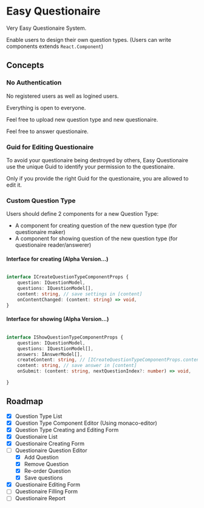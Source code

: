 ﻿# Easy Questionaire

Very Easy Questionaire System.

Enable users to design their own question types. (Users can write components extends `React.Component`)

## Concepts

### No Authentication

No registered users as well as logined users.

Everything is open to everyone.

Feel free to upload new question type and new questionaire.

Feel free to answer questionaire.

### Guid for Editing Questionaire

To avoid your questionaire being destroyed by others, Easy Questionaire use the unique Guid to identify your permission to the questionaire.

Only if you provide the right Guid for the questionaire, you are allowed to edit it.

### Custom Question Type

Users should define 2 components for a new Question Type:

- A component for creating question of the new question type (for questionaire maker)  
- A component for showing question of the new question type (for questionaire reader/answerer)

#### Interface for creating (Alpha Version...)

``` typescript

interface ICreateQuestionTypeComponentProps {
	question: IQuestionModel,
	questions: IQuestionModel[],
	content: string, // save settings in [content]
	onContentChanged: (content: string) => void,
}

```

#### Interface for showing (Alpha Version...)

``` typescript

interface IShowQuestionTypeComponentProps {
	question: IQuestionModel,
	questions: IQuestionModel[],
	answers: IAnswerModel[],
	createContent: string, // [ICreateQuestionTypeComponentProps.content] settings of the component
	content: string, // save answer in [content]
	onSubmit: (content: string, nextQuestionIndex?: number) => void,
	
}

```

## Roadmap

- [x] Question Type List
- [x] Question Type Component Editor (Using monaco-editor)
- [x] Question Type Creating and Editing Form
- [x] Questionaire List
- [x] Questionaire Creating Form
- [ ] Questionaire Question Editor
	- [x] Add Question
	- [x] Remove Question
	- [x] Re-order Question
	- [x] Save questions
- [x] Questionaire Editing Form
- [ ] Questionaire Filling Form
- [ ] Questionaire Report
